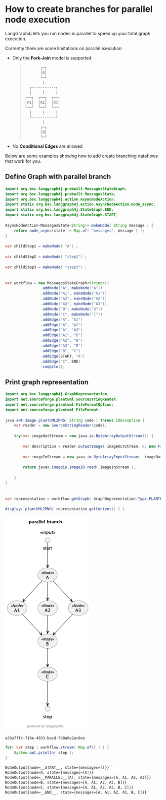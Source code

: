 # How to create branches for parallel node execution

LangGraph4j lets you run nodes in parallel to speed up your total graph execution.

Currently there are some limitations on parallel execution:

 
* Only the **Fork-Join** model is supported
 
  > ```
  >        ┌─┐       
  >        │A│       
  >        └─┘       
  >         |        
  >   ┌-----------┐  
  >   |     |     |  
  > ┌──┐  ┌──┐  ┌──┐ 
  > │A1│  │A2│  │A3│ 
  > └──┘  └──┘  └──┘ 
  >   |     |     |  
  >   └-----------┘  
  >         |        
  >        ┌─┐       
  >        │B│       
  >        └─┘       
  >   ```
* No **Conditional Edges** are allowed
  
Below are some examples showing how to add create branching dataflows that work for you.


## Define Graph with parallel branch


```java
import org.bsc.langgraph4j.prebuilt.MessagesStateGraph;
import org.bsc.langgraph4j.prebuilt.MessagesState;
import org.bsc.langgraph4j.action.AsyncNodeAction;
import static org.bsc.langgraph4j.action.AsyncNodeAction.node_async;
import static org.bsc.langgraph4j.StateGraph.END;
import static org.bsc.langgraph4j.StateGraph.START;

AsyncNodeAction<MessagesState<String>> makeNode( String message ) {
    return node_async(state -> Map.of( "messages", message ) );
}

var childStep1 = makeNode( "A") ;

var childStep2 = makeNode( "step2") ;

var childStep3 = makeNode( "step3") ;


var workflow = new MessagesStateGraph<String>()
                .addNode("A", makeNode("A"))
                .addNode("A1", makeNode("A1"))
                .addNode("A2", makeNode("A2"))
                .addNode("A3", makeNode("A3"))
                .addNode("B", makeNode("B"))
                .addNode("C", makeNode("C"))
                .addEdge("A", "A1")
                .addEdge("A", "A2")
                .addEdge("A", "A3")
                .addEdge("A1", "B")
                .addEdge("A2", "B")
                .addEdge("A3", "B")
                .addEdge("B", "C")
                .addEdge(START, "A")
                .addEdge("C", END)                   
                .compile();

```

## Print graph representation


```java
import org.bsc.langgraph4j.GraphRepresentation;
import net.sourceforge.plantuml.SourceStringReader;
import net.sourceforge.plantuml.FileFormatOption;
import net.sourceforge.plantuml.FileFormat;

java.awt.Image plantUML2PNG( String code ) throws IOException { 
    var reader = new SourceStringReader(code);

    try(var imageOutStream = new java.io.ByteArrayOutputStream()) {

        var description = reader.outputImage( imageOutStream, 0, new FileFormatOption(FileFormat.PNG));

        var imageInStream = new java.io.ByteArrayInputStream(  imageOutStream.toByteArray() );

        return javax.imageio.ImageIO.read( imageInStream );

    }
}


var representation = workflow.getGraph( GraphRepresentation.Type.PLANTUML, "parallel branch",false );

display( plantUML2PNG( representation.getContent() ) )
```


    
![png](parallel-branch_files/parallel-branch_7_0.png)
    





    a38a7ffc-716e-4833-baed-788a0e2ac8ea




```java
for( var step : workflow.stream( Map.of() ) ) {
    System.out.println( step );
}
```

    NodeOutput{node=__START__, state={messages=[]}}
    NodeOutput{node=A, state={messages=[A]}}
    NodeOutput{node=__PARALLEL__(A), state={messages=[A, A1, A2, A3]}}
    NodeOutput{node=B, state={messages=[A, A1, A2, A3, B]}}
    NodeOutput{node=C, state={messages=[A, A1, A2, A3, B, C]}}
    NodeOutput{node=__END__, state={messages=[A, A1, A2, A3, B, C]}}

